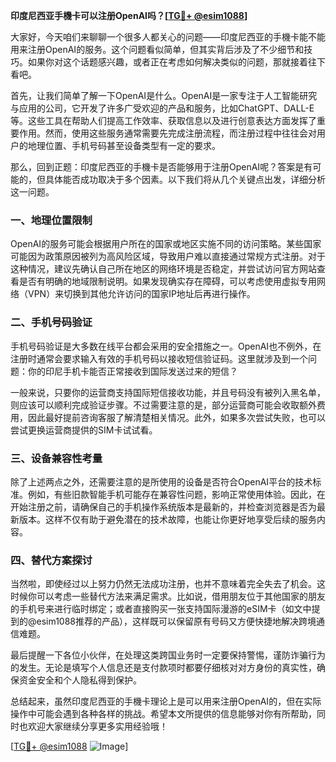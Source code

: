 **印度尼西亚手機卡可以注册OpenAI吗？[[TG💪+ @esim1088](https://t.me/s/esim1088)]**

大家好，今天咱们来聊聊一个很多人都关心的问题——印度尼西亚的手機卡能不能用来注册OpenAI的服务。这个问题看似简单，但其实背后涉及了不少细节和技巧。如果你对这个话题感兴趣，或者正在考虑如何解决类似的问题，那就接着往下看吧。

首先，让我们简单了解一下OpenAI是什么。OpenAI是一家专注于人工智能研究与应用的公司，它开发了许多广受欢迎的产品和服务，比如ChatGPT、DALL-E等。这些工具在帮助人们提高工作效率、获取信息以及进行创意表达方面发挥了重要作用。然而，使用这些服务通常需要先完成注册流程，而注册过程中往往会对用户的地理位置、手机号码甚至设备类型有一定的要求。

那么，回到正题：印度尼西亚的手機卡是否能够用于注册OpenAI呢？答案是有可能的，但具体能否成功取决于多个因素。以下我们将从几个关键点出发，详细分析这一问题。

### 一、地理位置限制

OpenAI的服务可能会根据用户所在的国家或地区实施不同的访问策略。某些国家可能因为政策原因被列为高风险区域，导致用户难以直接通过常规方式注册。对于这种情况，建议先确认自己所在地区的网络环境是否稳定，并尝试访问官方网站查看是否有明确的地域限制说明。如果发现确实存在障碍，可以考虑使用虚拟专用网络（VPN）来切换到其他允许访问的国家IP地址后再进行操作。

### 二、手机号码验证

手机号码验证是大多数在线平台都会采用的安全措施之一。OpenAI也不例外，在注册时通常会要求输入有效的手机号码以接收短信验证码。这里就涉及到一个问题：你的印尼手机卡能否正常接收到国际发送过来的短信？

一般来说，只要你的运营商支持国际短信接收功能，并且号码没有被列入黑名单，则应该可以顺利完成验证步骤。不过需要注意的是，部分运营商可能会收取额外费用，因此最好提前咨询客服了解清楚相关情况。此外，如果多次尝试失败，也可以尝试更换运营商提供的SIM卡试试看。

### 三、设备兼容性考量

除了上述两点之外，还需要注意的是所使用的设备是否符合OpenAI平台的技术标准。例如，有些旧款智能手机可能存在兼容性问题，影响正常使用体验。因此，在开始注册之前，请确保自己的手机操作系统版本是最新的，并检查浏览器是否为最新版本。这样不仅有助于避免潜在的技术故障，也能让你更好地享受后续的服务内容。

### 四、替代方案探讨

当然啦，即使经过以上努力仍然无法成功注册，也并不意味着完全失去了机会。这时候你可以考虑一些替代方法来满足需求。比如说，借用朋友位于其他国家的朋友的手机号来进行临时绑定；或者直接购买一张支持国际漫游的eSIM卡（如文中提到的@esim1088推荐的产品），这样既可以保留原有号码又方便快捷地解决跨境通信难题。

最后提醒一下各位小伙伴，在处理这类跨国业务时一定要保持警惕，谨防诈骗行为的发生。无论是填写个人信息还是支付款项时都要仔细核对对方身份的真实性，确保资金安全和个人隐私得到保护。

总结起来，虽然印度尼西亚的手機卡理论上是可以用来注册OpenAI的，但在实际操作中可能会遇到各种各样的挑战。希望本文所提供的信息能够对你有所帮助，同时也欢迎大家继续分享更多实用经验哦！

[[TG💪+ @esim1088](https://t.me/s/esim1088) ![Image](https://i.postimg.cc/4NQfJmqS/Snipaste-2025-05-13-00-14-12.png)]
